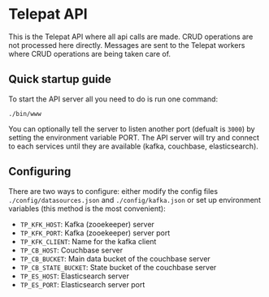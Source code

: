 # Telepat API

This is the Telepat API where all api calls are made. CRUD operations are not processed here directly. Messages are
sent to the Telepat workers where CRUD operations are being taken care of.

## Quick startup guide

To start the API server all you need to do is run one command:

`./bin/www`

You can optionally tell the server to listen another port (defualt is `3000`) by setting the environment variable PORT.
The API server will try and connect to each services until they are available (kafka, couchbase, elasticsearch).

## Configuring

There are two ways to configure: either modify the config files `./config/datasources.json` and `./config/kafka.json` or
set up environment variables (this method is the most convenient):

* `TP_KFK_HOST`: Kafka (zooekeeper) server
* `TP_KFK_PORT`: Kafka (zooekeeper) server port
* `TP_KFK_CLIENT`: Name for the kafka client
* `TP_CB_HOST`: Couchbase server
* `TP_CB_BUCKET`: Main data bucket of the couchbase server
* `TP_CB_STATE_BUCKET`: State bucket of the couchbase server
* `TP_ES_HOST`: Elasticsearch server
* `TP_ES_PORT`: Elasticsearch server port
